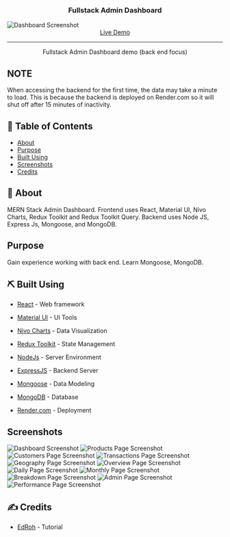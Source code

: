 <h3 align="center">Fullstack Admin Dashboard</h3>
<img src="./screenshots/dashboard.PNG" alt="Dashboard Screenshot">
<div align="center">
  <a href="https://admin-frontend-mqei.onrender.com/">Live Demo</a>
</div>

---

<p align="center"> Fullstack Admin Dashboard demo (back end focus)
    <br> 
</p>

## NOTE

When accessing the backend for the first time, the data may take a minute to load. This is because the backend is deployed on Render.com so it will shut off after 15 minutes of inactivity.

## 📝 Table of Contents

- [About](#about)
- [Purpose](#purpose)
- [Built Using](#built_using)
- [Screenshots](#screenshots)
- [Credits](#credits)

## 🧐 About <a name = "about"></a>

MERN Stack Admin Dashboard. Frontend uses React, Material UI, Nivo Charts, Redux Toolkit and Redux Toolkit Query. Backend uses Node JS, Express Js, Mongoose, and MongoDB.

## Purpose <a name = "purpose"></a>

Gain experience working with back end. Learn Mongoose, MongoDB.

## ⛏️ Built Using <a name = "built_using"></a>

- [React](https://react.dev/) - Web framework
- [Material UI](https://mui.com/) - UI Tools
- [Nivo Charts](https://nivo.rocks/) - Data Visualization
- [Redux Toolkit](https://redux-toolkit.js.org/) - State Management

- [NodeJs](https://nodejs.org/en/) - Server Environment
- [ExpressJS](https://expressjs.com/) - Backend Server
- [Mongoose](https://mongoosejs.com/) - Data Modeling
- [MongoDB](https://www.mongodb.com/) - Database
- [Render.com](https://render.com/) - Deployment

## Screenshots <a name = "screenshots"></a>

<img src="./screenshots/dashboard.PNG" alt="Dashboard Screenshot">
<img src="./screenshots/products.PNG" alt="Products Page Screenshot">
<img src="./screenshots/customers.PNG" alt="Customers Page Screenshot">
<img src="./screenshots/transactions.PNG" alt="Transactions Page Screenshot">
<img src="./screenshots/geography.PNG" alt="Geography Page Screenshot">
<img src="./screenshots/overview.PNG" alt="Overview Page Screenshot">
<img src="./screenshots/daily.PNG" alt="Daily Page Screenshot">
<img src="./screenshots/monthly.PNG" alt="Monthly Page Screenshot">
<img src="./screenshots/breakdown.PNG" alt="Breakdown Page Screenshot">
<img src="./screenshots/admin.PNG" alt="Admin Page Screenshot">
<img src="./screenshots/performance.PNG" alt="Performance Page Screenshot">

## ✍️ Credits <a name = "credits"></a>

- [EdRoh](https://github.com/ed-roh) - Tutorial
